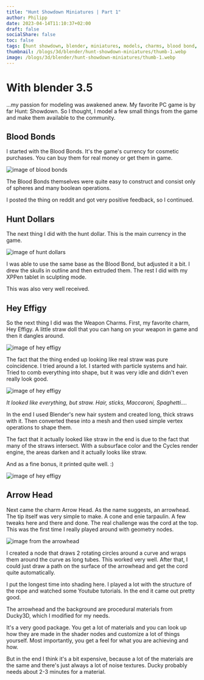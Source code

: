 ```yaml
---
title: "Hunt Showdown Miniatures | Part 1"
author: Philipp
date: 2023-04-14T11:10:37+02:00
draft: false
socialShare: false
toc: false
tags: [hunt showdown, blender, miniatures, models, charms, blood bond, dollar]
thumbnail: /blogs/3d/blender/hunt-showdown-miniatures/thumb-1.webp
image: /blogs/3d/blender/hunt-showdown-miniatures/thumb-1.webp
---
```


# With blender 3.5

...my passion for modeling was awakened anew. My favorite PC game is by far Hunt: Showdown. So I thought, I model a few small things from the game and make them available to the community.

## Blood Bonds

I started with the Blood Bonds. It's the game's currency for cosmetic purchases. You can buy them for real money or get them in game.

![image of blood bonds](/blogs/3d/blender/hunt-showdown-miniatures/blood-bonds.webp "")

The Blood Bonds themselves were quite easy to construct and consist only of spheres and many boolean operations.

I posted the thing on reddit and got very positive feedback, so I continued.

## Hunt Dollars

The next thing I did with the hunt dollar. This is the main currency in the game.

![image of hunt dollars](/blogs/3d/blender/hunt-showdown-miniatures/hunt-dollars.webp "")

I was able to use the same base as the Blood Bond, but adjusted it a bit. I drew the skulls in outline and then extruded them. The rest I did with my XPPen tablet in sculpting mode.

This was also very well received.

## Hey Effigy

So the next thing I did was the Weapon Charms. 
First, my favorite charm, Hey Effigy.
A little straw doll that you can hang on your weapon in game and then it dangles around.

![image of hey effigy](/blogs/3d/blender/hunt-showdown-miniatures/hey-effigy.webp "")

The fact that the thing ended up looking like real straw was pure coincidence. I tried around a lot. I started with particle systems and hair. Tried to comb everything into shape, but it was very idle and didn't even really look good.

![image of hey effigy](/blogs/3d/blender/hunt-showdown-miniatures/hey-effigy-tries.webp "")

*It looked like everything, but straw. Hair, sticks, Maccaroni, Spaghetti....*

In the end I used Blender's new hair system and created long, thick straws with it. Then converted these into a mesh and then used simple vertex operations to shape them.

The fact that it actually looked like straw in the end is due to the fact that many of the straws intersect. With a subsurface color and the Cycles render engine, the areas darken and it actually looks like straw.

And as a fine bonus, it printed quite well. :)

![image of hey effigy](/blogs/3d/blender/hunt-showdown-miniatures/hey-effigy-print.webp "")

## Arrow Head

Next came the charm Arrow Head. As the name suggests, an arrowhead.
The tip itself was very simple to make. A cone and enie tarpaulin. A few tweaks here and there and done. The real challenge was the cord at the top.
This was the first time I really played around with geometry nodes.

![image from the arrowhead](/blogs/3d/blender/hunt-showdown-miniatures/arrow-head.webp "")

I created a node that draws 2 rotating circles around a curve and wraps them around the curve as long tubes. This worked very well.
After that, I could just draw a path on the surface of the arrowhead and get the cord quite automatically.

I put the longest time into shading here.
I played a lot with the structure of the rope and watched some Youtube tutorials. In the end it came out pretty good.

The arrowhead and the background are procedural materials from Ducky3D, which I modified for my needs.

It's a very good package. You get a lot of materials and you can look up how they are made in the shader nodes and customize a lot of things yourself. Most importantly, you get a feel for what you are achieving and how.

But in the end I think it's a bit expensive, because a lot of the materials are the same and there's just always a lot of noise textures. Ducky probably needs about 2-3 minutes for a material.
